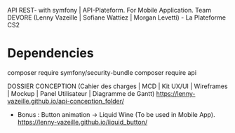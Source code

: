 API REST- with symfony | API-Plateform. For Mobile Application. Team DEVORE (Lenny Vazeille | Sofiane Wattiez | Morgan Levetti) - La Plateforme CS2

# Dependencies 

composer require symfony/security-bundle
composer require api

DOSSIER CONCEPTION (Cahier des charges | MCD | Kit UX/UI | Wireframes | Mockup | Panel Utilisateur | Diagramme de Gantt)
		https://lenny-vazeille.github.io/api-conception_folder/
        
    
    
+ Bonus : Button animation -> Liquid Wine (To be used in Mobile App).
    https://lenny-vazeille.github.io/liquid_button/
